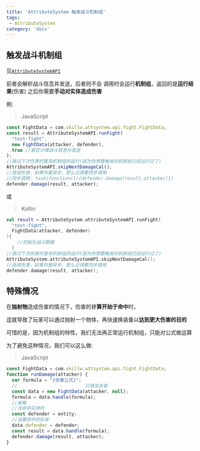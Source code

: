 ```yaml
---
title: 'AttributeSystem 触发战斗机制组'
tags:
 - AttributeSystem
category: 'docs'
---
```


## 触发战斗机制组

见[`AttributeSystemAPI`](https://doc.skillw.com/attsystem/com/skillw/attsystem/api/AttributeSystemAPI.html)

前者会解析战斗信息并发送，后者则不会
调用时会运行**机制组**，返回的是**运行结果**(伤害)
之后你需要**手动对实体造成伤害**

例:

> JavaScript

```javascript
const FightData = com.skillw.attsystem.api.fight.FightData;
const result = AttributeSystemAPI.runFight(
  "test-fight",
  new FightData(attacker, defender),
  true //是否计算战斗信息并发送
);
//跳过下次伤害时普攻机制组的运行(因为你想要触发的机制组已经运行过了)
AttributeSystemAPI.skipNextDamageCal();
//造成伤害，如果你是异步，那么记得要同步调用
//同步调用: task(function(t){defender.damage(result,attacker)})
defender.damage(result, attacker);
```

或

> Kotlin

```kotlin
val result = AttributeSystem.attributeSystemAPI.runFight(
  "test-fight",
  FightData(attacker, defender)
){
    //初始化战斗数据
  }
//跳过下次伤害时普攻机制组的运行(因为你想要触发的机制组已经运行过了)
AttributeSystem.attributeSystemAPI.skipNextDamageCal();
//造成伤害，如果你是异步，那么记得要同步调用
defender.damage(result, attacker);
```

## 特殊情况

在**抛射物**造成伤害的情况下，伤害的**计算开始于命中**时，

这就导致了玩家可以通过抛射一个物体，再快速换装备以**达到更大伤害的目的**

可惜的是，因为机制组的特性，我们无法再正常运行机制组，只能对公式做运算

为了避免这种情况，我们可以这么做:

> JavaScript

```javascript
const FightData = com.skillw.attsystem.api.fight.FightData;
function runDamage(attacker) {
  var formula = "{伤害公式}";
  //                         只填攻击者
  const data = new FightData(attacker, null);
  formula = data.handle(formula);
  //省略
  //当命中实体时
  const defender = entity;
  //设置命中的实体
  data.defender = defender;
  const result = data.handle(formula);
  defender.damage(result, attacker);
}
```
